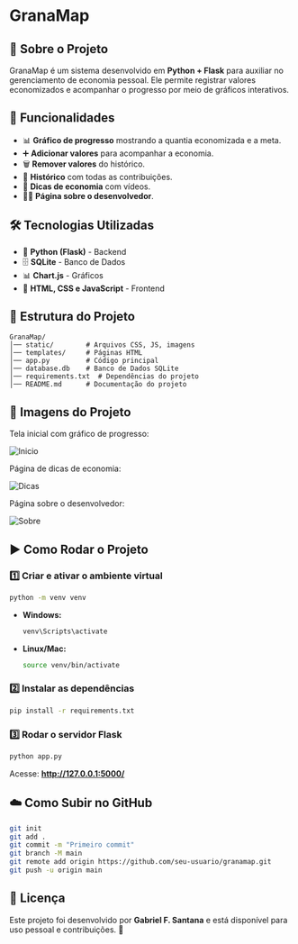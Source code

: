 # GranaMap

## 📌 Sobre o Projeto
GranaMap é um sistema desenvolvido em **Python + Flask** para auxiliar no gerenciamento de economia pessoal. Ele permite registrar valores economizados e acompanhar o progresso por meio de gráficos interativos.

## 🚀 Funcionalidades
- 📊 **Gráfico de progresso** mostrando a quantia economizada e a meta.
- ➕ **Adicionar valores** para acompanhar a economia.
- 🗑️ **Remover valores** do histórico.
- 📜 **Histórico** com todas as contribuições.
- 🎥 **Dicas de economia** com vídeos.
- 👨‍💻 **Página sobre o desenvolvedor**.

## 🛠️ Tecnologias Utilizadas
- 🐍 **Python (Flask)** - Backend
- 🗄️ **SQLite** - Banco de Dados
- 📊 **Chart.js** - Gráficos
- 🎨 **HTML, CSS e JavaScript** - Frontend

## 📂 Estrutura do Projeto
```
GranaMap/
│── static/        # Arquivos CSS, JS, imagens
│── templates/     # Páginas HTML
│── app.py         # Código principal
│── database.db    # Banco de Dados SQLite
│── requirements.txt  # Dependências do projeto
│── README.md      # Documentação do projeto
```

## 📸 Imagens do Projeto
Tela inicial com gráfico de progresso:

![Inicio](https://github.com/user-attachments/assets/65bc2e7d-3596-471b-8ef9-808fd65575fe)


Página de dicas de economia:

![Dicas](https://github.com/user-attachments/assets/9e826a0d-004b-47c4-8d72-29a784f4df1c)


Página sobre o desenvolvedor:

![Sobre](https://github.com/user-attachments/assets/fdd04fc4-7dd4-4b7f-824f-a0be35e21206)


## ▶️ Como Rodar o Projeto
### 1️⃣ Criar e ativar o ambiente virtual
```sh
python -m venv venv
```
- **Windows:**
  ```sh
  venv\Scripts\activate
  ```
- **Linux/Mac:**
  ```sh
  source venv/bin/activate
  ```

### 2️⃣ Instalar as dependências
```sh
pip install -r requirements.txt
```

### 3️⃣ Rodar o servidor Flask
```sh
python app.py
```
Acesse: **http://127.0.0.1:5000/**

## ☁️ Como Subir no GitHub
```sh
git init
git add .
git commit -m "Primeiro commit"
git branch -M main
git remote add origin https://github.com/seu-usuario/granamap.git
git push -u origin main
```

## 📜 Licença
Este projeto foi desenvolvido por **Gabriel F. Santana** e está disponível para uso pessoal e contribuições. 🚀
